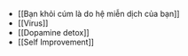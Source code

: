 - [[Bạn khỏi cúm là do hệ miễn dịch của bạn]]
- [[Virus]]
- [[Dopamine detox]]
- [[Self Improvement]]
